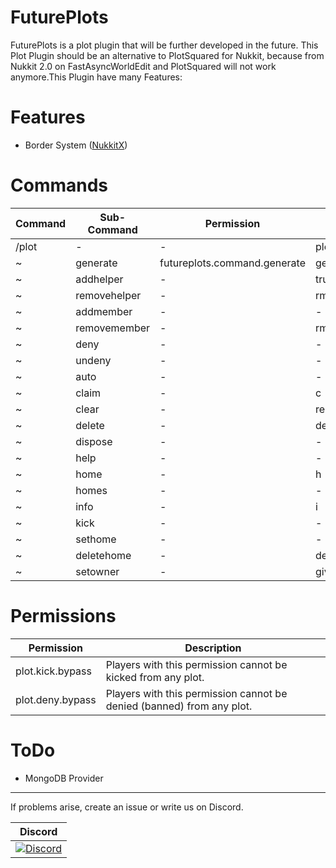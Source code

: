 # FuturePlots

FuturePlots is a plot plugin that will be further developed in the future. This Plot Plugin should be an alternative to PlotSquared for Nukkit, because from Nukkit 2.0 on FastAsyncWorldEdit and PlotSquared will not work anymore.This Plugin have many Features:

# Features
- Border System ([NukkitX](https://nukkitx.com/resources/bordersystem-futureplots.479/))

# Commands
Command | Sub-Command | Permission | Alias
------- | ----------- | ---------- | ------
/plot | - | - | plots, p
~ | generate | futureplots.command.generate | gen
~ | addhelper | - | trust
~ | removehelper | - | rmhelper
~ | addmember | - | -
~ | removemember | - | rmmember
~ | deny | - | -
~ | undeny | - | -
~ | auto | - | -
~ | claim | - | c
~ | clear | - | reset
~ | delete | - | del
~ | dispose | - | -
~ | help | - | -
~ | home | - | h
~ | homes | - | -
~ | info | - | i
~ | kick | - | -
~ | sethome | - | -
~ | deletehome | - | delhome
~ | setowner | - | give

# Permissions
Permission | Description | 
------- | ----------- | 
plot.kick.bypass | Players with this permission cannot be kicked from any plot. |
plot.deny.bypass | Players with this permission cannot be denied (banned) from any plot. |

# ToDo
- MongoDB Provider<br>

----------------

If problems arise, create an issue or write us on Discord.

| Discord |
| :---: |
[![Discord](https://img.shields.io/discord/639130989708181535.svg?style=flat-square&label=discord&colorB=7289da)](https://discord.gg/5tYC5dJ) |
